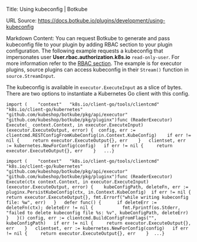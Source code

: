 Title: Using kubeconfig | Botkube

URL Source: https://docs.botkube.io/plugins/development/using-kubeconfig

Markdown Content:
You can request Botkube to generate and pass kubeconfig file to your plugin by adding RBAC section to your plugin configuration. The following example requests a kubeconfig that impersonates user **User.rbac.authorization.k8s.io** `read-only-user`. For more information refer to the [RBAC section](https://docs.botkube.io/features/rbac). The example is for executor plugins, source plugins can access kubeconfig in their `Stream()` function in `source.StreamInput`.

The kubeconfig is available in `executor.ExecuteInput` as a slice of bytes. There are two options to instantiate a Kubernetes Go client with this config.

    import (	"context"	"k8s.io/client-go/tools/clientcmd"	"k8s.io/client-go/kubernetes"	"github.com/kubeshop/botkube/pkg/api/executor"	"github.com/kubeshop/botkube/pkg/pluginx")func (ReaderExecutor) Execute(_ context.Context, in executor.ExecuteInput) (executor.ExecuteOutput, error) {	config, err := clientcmd.RESTConfigFromKubeConfig(in.Context.KubeConfig)	if err != nil {		return executor.ExecuteOutput{}, err	}	clientset, err := kubernetes.NewForConfig(config)	if err != nil {		return executor.ExecuteOutput{}, err	}	...}

    import (	"context"	"k8s.io/client-go/tools/clientcmd"	"k8s.io/client-go/kubernetes"	"github.com/kubeshop/botkube/pkg/api/executor"	"github.com/kubeshop/botkube/pkg/pluginx")func (ReaderExecutor) Execute(ctx context.Context, in executor.ExecuteInput) (executor.ExecuteOutput, error) {	kubeConfigPath, deleteFn, err := pluginx.PersistKubeConfig(ctx, in.Context.KubeConfig)	if err != nil {		return executor.ExecuteOutput{}, fmt.Errorf("while writing kubeconfig file: %w", err)	}	defer func() {		if deleteErr := deleteFn(ctx); deleteErr != nil {			fmt.Fprintf(os.Stderr, "failed to delete kubeconfig file %s: %v", kubeConfigPath, deleteErr)		}	}()	config, err := clientcmd.BuildConfigFromFlags("", kubeConfigPath)	if err != nil {		return executor.ExecuteOutput{}, err	}	clientset, err := kubernetes.NewForConfig(config)	if err != nil {		return executor.ExecuteOutput{}, err	}  ...}
